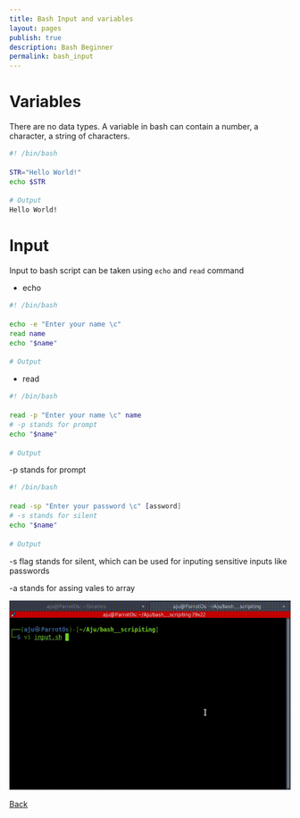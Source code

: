```yaml
---
title: Bash Input and variables
layout: pages
publish: true
description: Bash Beginner
permalink: bash_input
---
```


# Variables

There are no data types. A variable in bash can contain a number, a character, a string of characters.

```bash
#! /bin/bash

STR="Hello World!"
echo $STR

# Output
Hello World!

```

# Input

Input to bash script can be taken using `echo` and `read` command

- echo

```bash
#! /bin/bash

echo -e "Enter your name \c"
read name
echo "$name"

# Output

```

- read

```bash
#! /bin/bash

read -p "Enter your name \c" name
# -p stands for prompt
echo "$name"

# Output

```

-p stands for prompt

```bash
#! /bin/bash

read -sp "Enter your password \c" [assword]
# -s stands for silent
echo "$name"

# Output

```

-s flag stands for silent, which can be used for inputing sensitive inputs like passwords

-a stands for assing vales to array

![Input](/Bash/Beginner/input.gif)

[Back](/bash_beginner)

